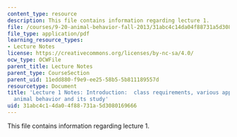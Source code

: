 ```yaml
---
content_type: resource
description: This file contains information regarding lecture 1.
file: /courses/9-20-animal-behavior-fall-2013/31abc4c14da04f88731a5d3080169666_MIT9_20F13_Lec1.pdf
file_type: application/pdf
learning_resource_types:
- Lecture Notes
license: https://creativecommons.org/licenses/by-nc-sa/4.0/
ocw_type: OCWFile
parent_title: Lecture Notes
parent_type: CourseSection
parent_uid: 11edd880-f9e9-ee25-58b5-5b811189557d
resourcetype: Document
title: 'Lecture 1 Notes: Introduction:  class requirements, various approaches to
  animal behavior and its study'
uid: 31abc4c1-4da0-4f88-731a-5d3080169666
---
```

This file contains information regarding lecture 1.